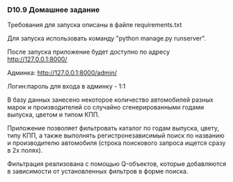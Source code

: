 ### D10.9 Домашнее задание

Требования для запуска описаны в файле requirements.txt 

Для запуска использовать команду "python manage.py runserver".

После запуска приложение будет доступно по адресу http://127.0.0.1:8000/

Админка: http://127.0.0.1:8000/admin/

Логин:пароль для входа в админку - 1:1

В базу данных занесено некоторое количество автомобилей разных марок и производителей со случайно сгенерированными годами выпуска, цветом и типом КПП.

Приложение позволяет фильтровать каталог по годам выпуска, цвету, типу КПП, а также выполнять регистронезависимый поиск по названию и производителю автомобиля (строка поискового запроса ищется сразу в 2х полях).

Фильтрация реализована с помощью Q-объектов, которые добавляются в зависимости от установленных фильтров в форме поиска.
